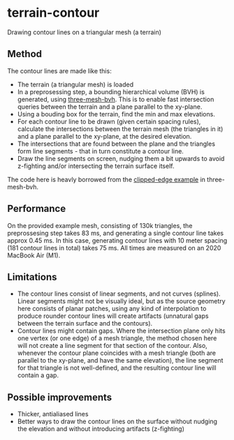 # terrain-contour

Drawing contour lines on a triangular mesh (a terrain)

## Method

The contour lines are made like this:

- The terrain (a triangular mesh) is loaded
- In a preprosessing step, a bounding hierarchical volume (BVH) is generated, using [three-mesh-bvh](https://github.com/gkjohnson/three-mesh-bvh). This is to enable fast intersection queries between the terrain and a plane parallel to the xy-plane.
- Using a bouding box for the terrain, find the min and max elevations.
- For each contour line to be drawn (given certain spacing rules), calculate the intersections between the terrain mesh (the triangles in it) and a plane parallel to the xy-plane, at the desired elevation.
- The intersections that are found between the plane and the triangles form line segments - that in turn constitute a contour line.
- Draw the line segments on screen, nudging them a bit upwards to avoid z-fighting and/or intersecting the terrain surface itself.

The code here is heavly borrowed from the [clipped-edge example](https://gkjohnson.github.io/three-mesh-bvh/example/bundle/clippedEdges.html) in three-mesh-bvh.

## Performance

On the provided example mesh, consisting of 130k triangles, the preprossesing step takes 83 ms, and generating a single contour line takes approx 0.45 ms. In this case, generating contour lines with 10 meter spacing (181 contour lines in total) takes 75 ms. All times are measured on an 2020 MacBook Air (M1).

## Limitations

- The contour lines consist of linear segments, and not curves (splines). Linear segments might not be visually ideal, but as the source geometry here consists of planar patches, using any kind of interpolation to produce rounder contour lines will create artifacts (unnatural gaps between the terrain surface and the contours).
- Contour lines might contain gaps. Where the intersection plane only hits one vertex (or one edge) of a mesh triangle, the method chosen here will not create a line segment for that section of the contour. Also, whenever the contour plane coincides with a mesh triangle (both are parallel to the xy-plane, and have the same elevation), the line segment for that triangle is not well-defined, and the resulting contour line will contain a gap.

## Possible improvements

- Thicker, antialiased lines
- Better ways to draw the contour lines on the surface without nudging the elevation and without introducing artifacts (z-fighting)
